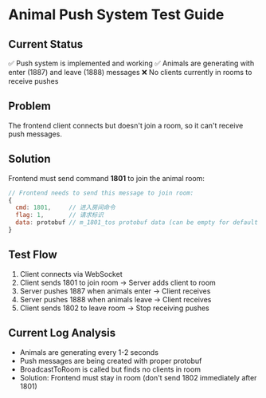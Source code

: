 # Animal Push System Test Guide

## Current Status
✅ Push system is implemented and working
✅ Animals are generating with enter (1887) and leave (1888) messages
❌ No clients currently in rooms to receive pushes

## Problem
The frontend client connects but doesn't join a room, so it can't receive push messages.

## Solution
Frontend must send command **1801** to join the animal room:

```javascript
// Frontend needs to send this message to join room:
{
  cmd: 1801,     // 进入房间命令
  flag: 1,       // 请求标识
  data: protobuf // m_1801_tos protobuf data (can be empty for default room)
}
```

## Test Flow
1. Client connects via WebSocket
2. Client sends 1801 to join room → Server adds client to room
3. Server pushes 1887 when animals enter → Client receives
4. Server pushes 1888 when animals leave → Client receives
5. Client sends 1802 to leave room → Stop receiving pushes

## Current Log Analysis
- Animals are generating every 1-2 seconds
- Push messages are being created with proper protobuf
- BroadcastToRoom is called but finds no clients in room
- Solution: Frontend must stay in room (don't send 1802 immediately after 1801)